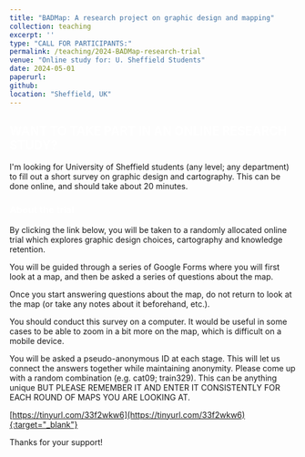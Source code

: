 ```yaml
---
title: "BADMap: A research project on graphic design and mapping"
collection: teaching
excerpt: ''
type: "CALL FOR PARTICIPANTS:"
permalink: /teaching/2024-BADMap-research-trial
venue: "Online study for: U. Sheffield Students"
date: 2024-05-01
paperurl: 
github: 
location: "Sheffield, UK"
---
```


## <span style="color:white">WANT TO TAKE PART IN AN ONLINE RESEARCH STUDY?</span>

I'm looking for University of Sheffield students (any level; any department) to fill out a short survey on graphic design and cartography. This can be done online, and should take about 20 minutes. 


### <span style="color:white">About the trial</span>

By clicking the link below, you will be taken to a randomly allocated online trial which explores graphic design choices, cartography and knowledge retention. 
 
You will be guided through a series of Google Forms where you will first look at a map, and then be asked a series of questions about the map. 
 
Once you start answering questions about the map, do not return to look at the map (or take any notes about it beforehand, etc.).

You should conduct this survey on a computer. It would be useful in some cases to be able to zoom in a bit more on the map, which is difficult on a mobile device. 

You will be asked a pseudo-anonymous ID at each stage. This will let us connect the answers together while maintaining anonymity. Please come up with a random <WORD><NUMBER> combination (e.g. cat09; train329). This can be anything unique BUT PLEASE REMEMBER IT AND ENTER IT CONSISTENTLY FOR EACH ROUND OF MAPS YOU ARE LOOKING AT.


[https://tinyurl.com/33f2wkw6](https://tinyurl.com/33f2wkw6){:target="_blank"}


Thanks for your support!